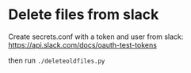 # Delete files from slack

Create secrets.conf with a token and user from slack: https://api.slack.com/docs/oauth-test-tokens

then run `./deleteoldfiles.py`

